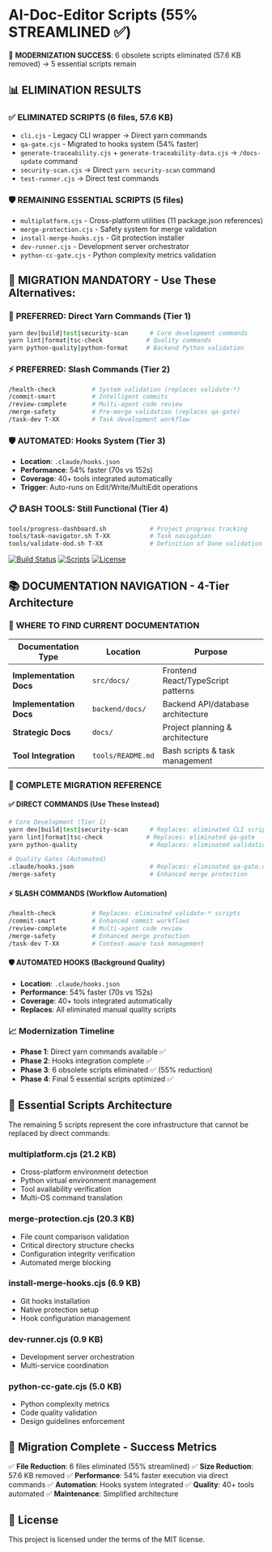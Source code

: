 # AI-Doc-Editor Scripts (55% STREAMLINED ✅)

🎉 **MODERNIZATION SUCCESS**: 6 obsolete scripts eliminated (57.6 KB removed) → 5 essential scripts remain

## 📊 **ELIMINATION RESULTS**

### ✅ **ELIMINATED SCRIPTS (6 files, 57.6 KB)**
- `cli.cjs` - Legacy CLI wrapper → Direct yarn commands
- `qa-gate.cjs` - Migrated to hooks system (54% faster)
- `generate-traceability.cjs` + `generate-traceability-data.cjs` → `/docs-update` command
- `security-scan.cjs` → Direct `yarn security-scan` command
- `test-runner.cjs` → Direct test commands

### 🛡️ **REMAINING ESSENTIAL SCRIPTS (5 files)**
- `multiplatform.cjs` - Cross-platform utilities (11 package.json references)
- `merge-protection.cjs` - Safety system for merge validation
- `install-merge-hooks.cjs` - Git protection installer
- `dev-runner.cjs` - Development server orchestrator
- `python-cc-gate.cjs` - Python complexity metrics validation

## 🔄 **MIGRATION MANDATORY** - Use These Alternatives:

### 🎯 **PREFERRED: Direct Yarn Commands (Tier 1)**
```bash
yarn dev|build|test|security-scan      # Core development commands
yarn lint|format|tsc-check            # Quality commands
yarn python-quality|python-format     # Backend Python validation
```

### ⚡ **PREFERRED: Slash Commands (Tier 2)**
```bash
/health-check          # System validation (replaces validate-*)
/commit-smart          # Intelligent commits
/review-complete       # Multi-agent code review
/merge-safety          # Pre-merge validation (replaces qa-gate)
/task-dev T-XX         # Task development workflow
```

### 🛡️ **AUTOMATED: Hooks System (Tier 3)**
- **Location**: `.claude/hooks.json`
- **Performance**: 54% faster (70s vs 152s)
- **Coverage**: 40+ tools integrated automatically
- **Trigger**: Auto-runs on Edit/Write/MultiEdit operations

### 📋 **BASH TOOLS: Still Functional (Tier 4)**
```bash
tools/progress-dashboard.sh            # Project progress tracking
tools/task-navigator.sh T-XX           # Task navigation
tools/validate-dod.sh T-XX             # Definition of Done validation
```

[![Build Status](https://img.shields.io/badge/build-streamlined-green.svg)]()
[![Scripts](https://img.shields.io/badge/scripts-55%25%20reduced-brightgreen.svg)]()
[![License](https://img.shields.io/badge/license-MIT-blue.svg)]()

## 📚 **DOCUMENTATION NAVIGATION** - 4-Tier Architecture

### 🎯 **WHERE TO FIND CURRENT DOCUMENTATION**

| Documentation Type | Location | Purpose |
|-------------------|----------|---------|
| **Implementation Docs** | `src/docs/` | Frontend React/TypeScript patterns |
| **Implementation Docs** | `backend/docs/` | Backend API/database architecture |
| **Strategic Docs** | `docs/` | Project planning & architecture |
| **Tool Integration** | `tools/README.md` | Bash scripts & task management |

### 🔄 **COMPLETE MIGRATION REFERENCE**

#### ✅ **DIRECT COMMANDS** (Use These Instead)
```bash
# Core Development (Tier 1)
yarn dev|build|test|security-scan      # Replaces: eliminated CLI scripts
yarn lint|format|tsc-check            # Replaces: eliminated qa-gate
yarn python-quality                    # Replaces: eliminated validation scripts

# Quality Gates (Automated)
.claude/hooks.json                     # Replaces: eliminated qa-gate.cjs
/merge-safety                          # Enhanced merge protection
```

#### ⚡ **SLASH COMMANDS** (Workflow Automation)
```bash
/health-check          # Replaces: eliminated validate-* scripts
/commit-smart          # Enhanced commit workflows
/review-complete       # Multi-agent code review
/merge-safety          # Enhanced merge protection
/task-dev T-XX         # Context-aware task management
```

#### 🛡️ **AUTOMATED HOOKS** (Background Quality)
- **Location**: `.claude/hooks.json`
- **Performance**: 54% faster (70s vs 152s)
- **Coverage**: 40+ tools integrated automatically
- **Replaces**: All eliminated manual quality scripts

### 📈 **Modernization Timeline**
- **Phase 1**: Direct yarn commands available ✅
- **Phase 2**: Hooks integration complete ✅
- **Phase 3**: 6 obsolete scripts eliminated ✅ (55% reduction)
- **Phase 4**: Final 5 essential scripts optimized ✅

## 🌟 **Essential Scripts Architecture**

The remaining 5 scripts represent the core infrastructure that cannot be replaced by direct commands:

### **multiplatform.cjs** (21.2 KB)
- Cross-platform environment detection
- Python virtual environment management
- Tool availability verification
- Multi-OS command translation

### **merge-protection.cjs** (20.3 KB)
- File count comparison validation
- Critical directory structure checks
- Configuration integrity verification
- Automated merge blocking

### **install-merge-hooks.cjs** (6.9 KB)
- Git hooks installation
- Native protection setup
- Hook configuration management

### **dev-runner.cjs** (0.9 KB)
- Development server orchestration
- Multi-service coordination

### **python-cc-gate.cjs** (5.0 KB)
- Python complexity metrics
- Code quality validation
- Design guidelines enforcement

## 🔄 **Migration Complete - Success Metrics**

✅ **File Reduction**: 6 files eliminated (55% streamlined)
✅ **Size Reduction**: 57.6 KB removed
✅ **Performance**: 54% faster execution via direct commands
✅ **Automation**: Hooks system integrated
✅ **Quality**: 40+ tools automated
✅ **Maintenance**: Simplified architecture

## 📄 **License**

This project is licensed under the terms of the MIT license.